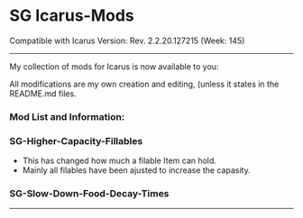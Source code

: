 # SG Icarus-Mods
Compatible with Icarus Version: Rev. 2.2.20.127215 (Week: 145)
__________________________________________________________________________________________
My collection of mods for Icarus is now available to you:

All modifications are my own creation and editing, (unless it states in the README.md files.
### Mod List and Information:

### SG-Higher-Capacity-Fillables

- This has changed how much a filable Item can hold.
- Mainly all filables have been ajusted to increase the capasity.

### SG-Slow-Down-Food-Decay-Times

-----------------------------------------------------------------------------------------
